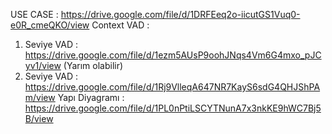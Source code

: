 USE CASE : https://drive.google.com/file/d/1DRFEeq2o-iicutGS1Vuq0-e0R_cmeQKO/view
Context VAD : 
1. Seviye VAD : https://drive.google.com/file/d/1ezm5AUsP9oohJNqs4Vm6G4mxo_pJCyv1/view (Yarım olabilir)
2. Seviye VAD : https://drive.google.com/file/d/1Rj9VlleqA647NR7KayS6sdG4QHJShPAm/view
Yapı Diyagramı : https://drive.google.com/file/d/1PL0nPtiLSCYTNunA7x3nkKE9hWC7Bj5B/view

